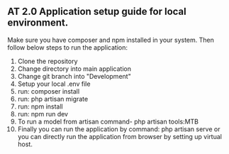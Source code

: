 ## AT 2.0 Application setup guide for local environment.

Make sure you have composer and npm installed in your system. Then follow below steps to run the application:


1. Clone the repository
2. Change directory into main application
3. Change git branch into "Development"
4. Setup your local .env file
5. run: composer install
6. run: php artisan migrate
7. run: npm install
8. run: npm run dev
9. To run a model from artisan command- php artisan tools:MTB
10. Finally you can run the application by command: php artisan serve or you can directly run the application from browser by setting up virtual host.


